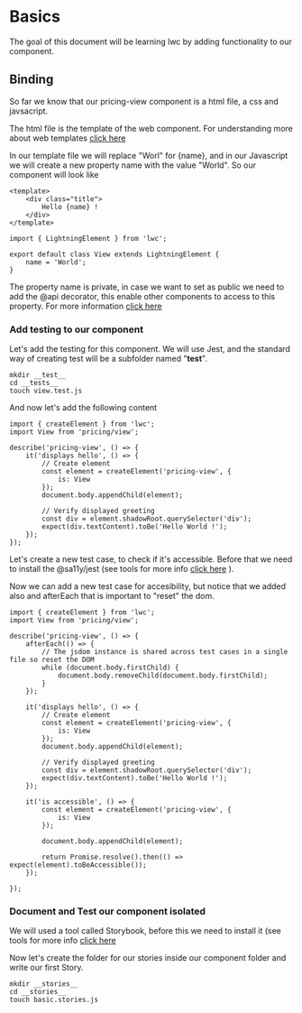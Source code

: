 # Basics
The goal of this document will be learning lwc by adding functionality to our component.

## Binding
So far we know that our pricing-view component is a html file, a css and javsacript. 

The html file is the template of the web component. For understanding more about web templates [click here](https://www.html5rocks.com/en/tutorials/webcomponents/template/) 

In our template file we will replace "Worl" for {name}, and in our Javascript we will create a new property name with the value "World". 
So our component will look like 

````
<template>
    <div class="title">
        Hello {name} !
    </div>
</template>
````

````
import { LightningElement } from 'lwc';

export default class View extends LightningElement {
    name = 'World';
}
````

The property name is private, in case we want to set as public we need to add the @api decorator, this enable other components to access to this property.
For more information [click here](https://lwc.dev/guide/html_templates#data-binding)


### Add testing to our component
Let's add the testing for this component. We will use Jest, and the standard way of creating test will be a subfolder named "__test__".

````
mkdir __test__
cd __tests__
touch view.test.js
````

And now let's add the following content

````
import { createElement } from 'lwc';
import View from 'pricing/view';

describe('pricing-view', () => {
    it('displays hello', () => {
        // Create element
        const element = createElement('pricing-view', {
            is: View
        });
        document.body.appendChild(element);

        // Verify displayed greeting
        const div = element.shadowRoot.querySelector('div');
        expect(div.textContent).toBe('Hello World !');
    });    
});
````

Let's create a new test case, to check if it's accessible. Before that we need to install the @sa11y/jest (see tools for more info [click here](./tools.md#sa11y) ). 

Now we can add a new test case for accesibility, but notice that we added also and afterEach that is important to "reset" the dom.

````
import { createElement } from 'lwc';
import View from 'pricing/view';

describe('pricing-view', () => {
    afterEach(() => {
        // The jsdom instance is shared across test cases in a single file so reset the DOM
        while (document.body.firstChild) {
            document.body.removeChild(document.body.firstChild);
        }
    });

    it('displays hello', () => {
        // Create element
        const element = createElement('pricing-view', {
            is: View
        });
        document.body.appendChild(element);

        // Verify displayed greeting
        const div = element.shadowRoot.querySelector('div');
        expect(div.textContent).toBe('Hello World !');
    });

    it('is accessible', () => {
        const element = createElement('pricing-view', {
            is: View
        });

        document.body.appendChild(element);

        return Promise.resolve().then(() => expect(element).toBeAccessible());
    });
    
});
````

### Document and Test our component isolated
We will used a tool called Storybook, before this we need to install it (see tools for more info [click here](./tools.md#storybook) 

Now let's create the folder for our stories inside our component folder and write our first Story. 

````
mkdir __stories__
cd __stories__
touch basic.stories.js
````




